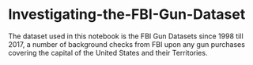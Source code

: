 # Investigating-the-FBI-Gun-Dataset
The dataset used in this notebook is the FBI Gun Datasets since 1998 till 2017, a number of background checks from FBI upon any gun purchases covering the capital of the United States and their Territories.
